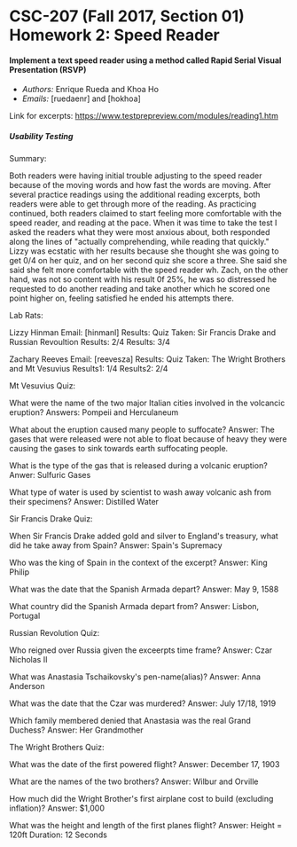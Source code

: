 # CSC-207 (Fall 2017, Section 01) Homework 2: Speed Reader

#### Implement a text speed reader using a method called Rapid Serial Visual Presentation (RSVP)

* *Authors:* Enrique Rueda and Khoa Ho
* *Emails:* [ruedaenr] and [hokhoa]

Link for excerpts: https://www.testprepreview.com/modules/reading1.htm

##### Usability Testing
Summary:

Both readers were having initial trouble adjusting to the speed reader
because of the moving words and how fast the words are moving. After
several practice readings using the additional reading excerpts, both readers
were able to get through more of the reading. As practicing continued,
both readers claimed to start feeling more comfortable with the speed
reader, and reading at the pace. When it was time to take the test I asked
the readers what they were most anxious about, both responded along the
lines of "actually comprehending, while reading that quickly." Lizzy was
ecstatic with her results because she thought she was going to get 0/4 on
her quiz, and on her second quiz she score a three. She said she said she
felt more comfortable with the speed reader wh. Zach, on the other hand,
was not so content with his result 0f 25%, he was so distressed he
requested to do another reading and take another which he scored one point higher on, feeling satisfied he ended his
attempts there.

Lab Rats:

Lizzy Hinman
Email: [hinmanl]
Results:
        Quiz Taken: Sir Francis Drake and Russian Revoultion 
        Results: 2/4
        Results: 3/4

Zachary Reeves
Email: [reevesza]
Results:
        Quiz Taken: The Wright Brothers and Mt Vesuvius
        Results1: 1/4
        Results2: 2/4


Mt Vesuvius Quiz:

What were the name of the two major Italian cities involved in the
volcancic eruption?
Answers: Pompeii and Herculaneum


What about the eruption caused many people to suffocate?
Answer: The gases that were released were not able to float because of
heavy they were causing the gases to sink towards earth suffocating
people.


What is the type of the gas that is released during a volcanic eruption?
Anwer: Sulfuric Gases


What type of water is used by scientist to wash away volcanic ash from
their specimens?
Answer: Distilled Water



Sir Francis Drake Quiz:

When Sir Francis Drake added gold and silver to England's treasury, what
did he take away from Spain?
Answer: Spain's Supremacy


Who was the king of Spain in the context of the excerpt?
Answer: King Philip

What was the date that the Spanish Armada depart?
Answer: May 9, 1588

What country did the Spanish Armada depart from?
Answer: Lisbon, Portugal




Russian Revolution Quiz:

Who reigned over Russia given the exceerpts time frame?
Answer: Czar Nicholas II

What was Anastasia Tschaikovsky's pen-name(alias)?
Answer: Anna Anderson

What was the date that the Czar was murdered?
Answer: July 17/18, 1919

Which family membered denied that Anastasia was the real Grand Duchess?
Answer: Her Grandmother



The Wright Brothers Quiz:

What was the date of the first powered flight?
Answer: December 17, 1903

What are the names of the two brothers?
Answer: Wilbur and Orville

How much did the Wright Brother's first airplane cost to build (excluding inflation)?
Answer: $1,000

What was the height and length of the first planes flight?
Answer: Height = 120ft Duration: 12 Seconds
